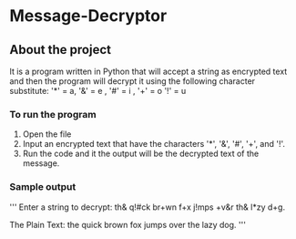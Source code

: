 # Message-Decryptor
## About the project
It is a program written in Python that will accept a string as encrypted text and then the program will decrypt it using the following character substitute:
'*' = a, '&' = e , '#' = i , '+' = o '!' = u

### To run the program
1. Open the file 
2. Input an encrypted text that have the characters '*', '&', '#', '+', and '!'.
3. Run the code and it the output will be the decrypted text of the message.

### Sample output
'''
Enter a string to decrypt: th& q!#ck br+wn f+x j!mps +v&r th& l*zy d+g.

The Plain Text:  the quick brown fox jumps over the lazy dog.
'''

